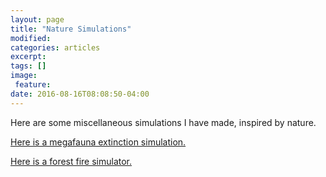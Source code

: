 ```yaml
---
layout: page
title: "Nature Simulations"
modified:
categories: articles
excerpt:
tags: []
image:
 feature:
date: 2016-08-16T08:08:50-04:00
---
```


Here are some miscellaneous simulations I have made, inspired by nature.

[Here is a megafauna extinction simulation.](/scripts/Other/Megafauna.html)

[Here is a forest fire simulator.](/scripts/SM/Forest_Fire.html)